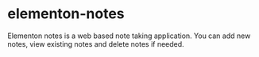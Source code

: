 # elementon-notes
Elementon notes is a web based note taking application. You can add new notes, view existing notes and delete notes if needed.
